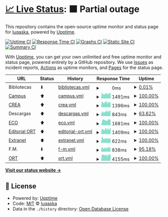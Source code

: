 # [📈 Live Status](https://luqaska.github.io/ort): <!--live status--> **🟧 Partial outage**

This repository contains the open-source uptime monitor and status page for [luqaska](https://luqaska.github.io/ort), powered by [Upptime](https://github.com/upptime/upptime).

[![Uptime CI](https://github.com/luqaska/ort/workflows/Uptime%20CI/badge.svg)](https://github.com/luqaska/ort/actions?query=workflow%3A%22Uptime+CI%22)
[![Response Time CI](https://github.com/luqaska/ort/workflows/Response%20Time%20CI/badge.svg)](https://github.com/luqaska/ort/actions?query=workflow%3A%22Response+Time+CI%22)
[![Graphs CI](https://github.com/luqaska/ort/workflows/Graphs%20CI/badge.svg)](https://github.com/luqaska/ort/actions?query=workflow%3A%22Graphs+CI%22)
[![Static Site CI](https://github.com/luqaska/ort/workflows/Static%20Site%20CI/badge.svg)](https://github.com/luqaska/ort/actions?query=workflow%3A%22Static+Site+CI%22)
[![Summary CI](https://github.com/luqaska/ort/workflows/Summary%20CI/badge.svg)](https://github.com/luqaska/ort/actions?query=workflow%3A%22Summary+CI%22)

With [Upptime](https://upptime.js.org), you can get your own unlimited and free uptime monitor and status page, powered entirely by a GitHub repository. We use [Issues](https://github.com/luqaska/ort/issues) as incident reports, [Actions](https://github.com/luqaska/ort/actions) as uptime monitors, and [Pages](https://luqaska.github.io/ort) for the status page.

<!--start: status pages-->
<!-- This summary is generated by Upptime (https://github.com/upptime/upptime) -->
<!-- Do not edit this manually, your changes will be overwritten -->
<!-- prettier-ignore -->
| URL | Status | History | Response Time | Uptime |
| --- | ------ | ------- | ------------- | ------ |
| <img alt="" src="https://favicons.githubusercontent.com/www.ort.edu.ar" height="13"> Bibliotecas | ⬇ | [bibliotecas.yml](https://github.com/luqaska/ort/commits/HEAD/history/bibliotecas.yml) | <details><summary><img alt="Response time graph" src="./graphs/bibliotecas/response-time-week.png" height="20"> 0ms</summary><br><a href="https://luqaska.github.io/ort/history/bibliotecas"><img alt="Response time 0" src="https://img.shields.io/endpoint?url=https%3A%2F%2Fraw.githubusercontent.com%2Fluqaska%2Fort%2FHEAD%2Fapi%2Fbibliotecas%2Fresponse-time.json"></a><br><a href="https://luqaska.github.io/ort/history/bibliotecas"><img alt="24-hour response time 0" src="https://img.shields.io/endpoint?url=https%3A%2F%2Fraw.githubusercontent.com%2Fluqaska%2Fort%2FHEAD%2Fapi%2Fbibliotecas%2Fresponse-time-day.json"></a><br><a href="https://luqaska.github.io/ort/history/bibliotecas"><img alt="7-day response time 0" src="https://img.shields.io/endpoint?url=https%3A%2F%2Fraw.githubusercontent.com%2Fluqaska%2Fort%2FHEAD%2Fapi%2Fbibliotecas%2Fresponse-time-week.json"></a><br><a href="https://luqaska.github.io/ort/history/bibliotecas"><img alt="30-day response time 0" src="https://img.shields.io/endpoint?url=https%3A%2F%2Fraw.githubusercontent.com%2Fluqaska%2Fort%2FHEAD%2Fapi%2Fbibliotecas%2Fresponse-time-month.json"></a><br><a href="https://luqaska.github.io/ort/history/bibliotecas"><img alt="1-year response time 0" src="https://img.shields.io/endpoint?url=https%3A%2F%2Fraw.githubusercontent.com%2Fluqaska%2Fort%2FHEAD%2Fapi%2Fbibliotecas%2Fresponse-time-year.json"></a></details> | <details><summary><a href="https://luqaska.github.io/ort/history/bibliotecas">0.01%</a></summary><a href="https://luqaska.github.io/ort/history/bibliotecas"><img alt="All-time uptime 0.01%" src="https://img.shields.io/endpoint?url=https%3A%2F%2Fraw.githubusercontent.com%2Fluqaska%2Fort%2FHEAD%2Fapi%2Fbibliotecas%2Fuptime.json"></a><br><a href="https://luqaska.github.io/ort/history/bibliotecas"><img alt="24-hour uptime 0.01%" src="https://img.shields.io/endpoint?url=https%3A%2F%2Fraw.githubusercontent.com%2Fluqaska%2Fort%2FHEAD%2Fapi%2Fbibliotecas%2Fuptime-day.json"></a><br><a href="https://luqaska.github.io/ort/history/bibliotecas"><img alt="7-day uptime 0.01%" src="https://img.shields.io/endpoint?url=https%3A%2F%2Fraw.githubusercontent.com%2Fluqaska%2Fort%2FHEAD%2Fapi%2Fbibliotecas%2Fuptime-week.json"></a><br><a href="https://luqaska.github.io/ort/history/bibliotecas"><img alt="30-day uptime 0.01%" src="https://img.shields.io/endpoint?url=https%3A%2F%2Fraw.githubusercontent.com%2Fluqaska%2Fort%2FHEAD%2Fapi%2Fbibliotecas%2Fuptime-month.json"></a><br><a href="https://luqaska.github.io/ort/history/bibliotecas"><img alt="1-year uptime 0.01%" src="https://img.shields.io/endpoint?url=https%3A%2F%2Fraw.githubusercontent.com%2Fluqaska%2Fort%2FHEAD%2Fapi%2Fbibliotecas%2Fuptime-year.json"></a></details>
| <img alt="" src="https://external-content.duckduckgo.com/ip3/campus.ort.edu.ar.ico" height="13"> [Campus](https://campus.ort.edu.ar) | ⬆ | [campus.yml](https://github.com/luqaska/ort/commits/HEAD/history/campus.yml) | <details><summary><img alt="Response time graph" src="./graphs/campus/response-time-week.png" height="20"> 1491ms</summary><br><a href="https://luqaska.github.io/ort/history/campus"><img alt="Response time 1491" src="https://img.shields.io/endpoint?url=https%3A%2F%2Fraw.githubusercontent.com%2Fluqaska%2Fort%2FHEAD%2Fapi%2Fcampus%2Fresponse-time.json"></a><br><a href="https://luqaska.github.io/ort/history/campus"><img alt="24-hour response time 1548" src="https://img.shields.io/endpoint?url=https%3A%2F%2Fraw.githubusercontent.com%2Fluqaska%2Fort%2FHEAD%2Fapi%2Fcampus%2Fresponse-time-day.json"></a><br><a href="https://luqaska.github.io/ort/history/campus"><img alt="7-day response time 1491" src="https://img.shields.io/endpoint?url=https%3A%2F%2Fraw.githubusercontent.com%2Fluqaska%2Fort%2FHEAD%2Fapi%2Fcampus%2Fresponse-time-week.json"></a><br><a href="https://luqaska.github.io/ort/history/campus"><img alt="30-day response time 1491" src="https://img.shields.io/endpoint?url=https%3A%2F%2Fraw.githubusercontent.com%2Fluqaska%2Fort%2FHEAD%2Fapi%2Fcampus%2Fresponse-time-month.json"></a><br><a href="https://luqaska.github.io/ort/history/campus"><img alt="1-year response time 1491" src="https://img.shields.io/endpoint?url=https%3A%2F%2Fraw.githubusercontent.com%2Fluqaska%2Fort%2FHEAD%2Fapi%2Fcampus%2Fresponse-time-year.json"></a></details> | <details><summary><a href="https://luqaska.github.io/ort/history/campus">100.00%</a></summary><a href="https://luqaska.github.io/ort/history/campus"><img alt="All-time uptime 100.00%" src="https://img.shields.io/endpoint?url=https%3A%2F%2Fraw.githubusercontent.com%2Fluqaska%2Fort%2FHEAD%2Fapi%2Fcampus%2Fuptime.json"></a><br><a href="https://luqaska.github.io/ort/history/campus"><img alt="24-hour uptime 100.00%" src="https://img.shields.io/endpoint?url=https%3A%2F%2Fraw.githubusercontent.com%2Fluqaska%2Fort%2FHEAD%2Fapi%2Fcampus%2Fuptime-day.json"></a><br><a href="https://luqaska.github.io/ort/history/campus"><img alt="7-day uptime 100.00%" src="https://img.shields.io/endpoint?url=https%3A%2F%2Fraw.githubusercontent.com%2Fluqaska%2Fort%2FHEAD%2Fapi%2Fcampus%2Fuptime-week.json"></a><br><a href="https://luqaska.github.io/ort/history/campus"><img alt="30-day uptime 100.00%" src="https://img.shields.io/endpoint?url=https%3A%2F%2Fraw.githubusercontent.com%2Fluqaska%2Fort%2FHEAD%2Fapi%2Fcampus%2Fuptime-month.json"></a><br><a href="https://luqaska.github.io/ort/history/campus"><img alt="1-year uptime 100.00%" src="https://img.shields.io/endpoint?url=https%3A%2F%2Fraw.githubusercontent.com%2Fluqaska%2Fort%2FHEAD%2Fapi%2Fcampus%2Fuptime-year.json"></a></details>
| <img alt="" src="https://raw.githubusercontent.com/luqaska/ort/master/assets/crea.png" height="13"> [CREA](https://crea.ort.edu.ar) | ⬆ | [crea.yml](https://github.com/luqaska/ort/commits/HEAD/history/crea.yml) | <details><summary><img alt="Response time graph" src="./graphs/crea/response-time-week.png" height="20"> 1396ms</summary><br><a href="https://luqaska.github.io/ort/history/crea"><img alt="Response time 1396" src="https://img.shields.io/endpoint?url=https%3A%2F%2Fraw.githubusercontent.com%2Fluqaska%2Fort%2FHEAD%2Fapi%2Fcrea%2Fresponse-time.json"></a><br><a href="https://luqaska.github.io/ort/history/crea"><img alt="24-hour response time 1409" src="https://img.shields.io/endpoint?url=https%3A%2F%2Fraw.githubusercontent.com%2Fluqaska%2Fort%2FHEAD%2Fapi%2Fcrea%2Fresponse-time-day.json"></a><br><a href="https://luqaska.github.io/ort/history/crea"><img alt="7-day response time 1396" src="https://img.shields.io/endpoint?url=https%3A%2F%2Fraw.githubusercontent.com%2Fluqaska%2Fort%2FHEAD%2Fapi%2Fcrea%2Fresponse-time-week.json"></a><br><a href="https://luqaska.github.io/ort/history/crea"><img alt="30-day response time 1396" src="https://img.shields.io/endpoint?url=https%3A%2F%2Fraw.githubusercontent.com%2Fluqaska%2Fort%2FHEAD%2Fapi%2Fcrea%2Fresponse-time-month.json"></a><br><a href="https://luqaska.github.io/ort/history/crea"><img alt="1-year response time 1396" src="https://img.shields.io/endpoint?url=https%3A%2F%2Fraw.githubusercontent.com%2Fluqaska%2Fort%2FHEAD%2Fapi%2Fcrea%2Fresponse-time-year.json"></a></details> | <details><summary><a href="https://luqaska.github.io/ort/history/crea">100.00%</a></summary><a href="https://luqaska.github.io/ort/history/crea"><img alt="All-time uptime 100.00%" src="https://img.shields.io/endpoint?url=https%3A%2F%2Fraw.githubusercontent.com%2Fluqaska%2Fort%2FHEAD%2Fapi%2Fcrea%2Fuptime.json"></a><br><a href="https://luqaska.github.io/ort/history/crea"><img alt="24-hour uptime 100.00%" src="https://img.shields.io/endpoint?url=https%3A%2F%2Fraw.githubusercontent.com%2Fluqaska%2Fort%2FHEAD%2Fapi%2Fcrea%2Fuptime-day.json"></a><br><a href="https://luqaska.github.io/ort/history/crea"><img alt="7-day uptime 100.00%" src="https://img.shields.io/endpoint?url=https%3A%2F%2Fraw.githubusercontent.com%2Fluqaska%2Fort%2FHEAD%2Fapi%2Fcrea%2Fuptime-week.json"></a><br><a href="https://luqaska.github.io/ort/history/crea"><img alt="30-day uptime 100.00%" src="https://img.shields.io/endpoint?url=https%3A%2F%2Fraw.githubusercontent.com%2Fluqaska%2Fort%2FHEAD%2Fapi%2Fcrea%2Fuptime-month.json"></a><br><a href="https://luqaska.github.io/ort/history/crea"><img alt="1-year uptime 100.00%" src="https://img.shields.io/endpoint?url=https%3A%2F%2Fraw.githubusercontent.com%2Fluqaska%2Fort%2FHEAD%2Fapi%2Fcrea%2Fuptime-year.json"></a></details>
| <img alt="" src="https://favicons.githubusercontent.com/null" height="13"> Descargas | ⬆ | [descargas.yml](https://github.com/luqaska/ort/commits/HEAD/history/descargas.yml) | <details><summary><img alt="Response time graph" src="./graphs/descargas/response-time-week.png" height="20"> 843ms</summary><br><a href="https://luqaska.github.io/ort/history/descargas"><img alt="Response time 843" src="https://img.shields.io/endpoint?url=https%3A%2F%2Fraw.githubusercontent.com%2Fluqaska%2Fort%2FHEAD%2Fapi%2Fdescargas%2Fresponse-time.json"></a><br><a href="https://luqaska.github.io/ort/history/descargas"><img alt="24-hour response time 916" src="https://img.shields.io/endpoint?url=https%3A%2F%2Fraw.githubusercontent.com%2Fluqaska%2Fort%2FHEAD%2Fapi%2Fdescargas%2Fresponse-time-day.json"></a><br><a href="https://luqaska.github.io/ort/history/descargas"><img alt="7-day response time 843" src="https://img.shields.io/endpoint?url=https%3A%2F%2Fraw.githubusercontent.com%2Fluqaska%2Fort%2FHEAD%2Fapi%2Fdescargas%2Fresponse-time-week.json"></a><br><a href="https://luqaska.github.io/ort/history/descargas"><img alt="30-day response time 843" src="https://img.shields.io/endpoint?url=https%3A%2F%2Fraw.githubusercontent.com%2Fluqaska%2Fort%2FHEAD%2Fapi%2Fdescargas%2Fresponse-time-month.json"></a><br><a href="https://luqaska.github.io/ort/history/descargas"><img alt="1-year response time 843" src="https://img.shields.io/endpoint?url=https%3A%2F%2Fraw.githubusercontent.com%2Fluqaska%2Fort%2FHEAD%2Fapi%2Fdescargas%2Fresponse-time-year.json"></a></details> | <details><summary><a href="https://luqaska.github.io/ort/history/descargas">63.62%</a></summary><a href="https://luqaska.github.io/ort/history/descargas"><img alt="All-time uptime 63.62%" src="https://img.shields.io/endpoint?url=https%3A%2F%2Fraw.githubusercontent.com%2Fluqaska%2Fort%2FHEAD%2Fapi%2Fdescargas%2Fuptime.json"></a><br><a href="https://luqaska.github.io/ort/history/descargas"><img alt="24-hour uptime 100.00%" src="https://img.shields.io/endpoint?url=https%3A%2F%2Fraw.githubusercontent.com%2Fluqaska%2Fort%2FHEAD%2Fapi%2Fdescargas%2Fuptime-day.json"></a><br><a href="https://luqaska.github.io/ort/history/descargas"><img alt="7-day uptime 63.62%" src="https://img.shields.io/endpoint?url=https%3A%2F%2Fraw.githubusercontent.com%2Fluqaska%2Fort%2FHEAD%2Fapi%2Fdescargas%2Fuptime-week.json"></a><br><a href="https://luqaska.github.io/ort/history/descargas"><img alt="30-day uptime 63.62%" src="https://img.shields.io/endpoint?url=https%3A%2F%2Fraw.githubusercontent.com%2Fluqaska%2Fort%2FHEAD%2Fapi%2Fdescargas%2Fuptime-month.json"></a><br><a href="https://luqaska.github.io/ort/history/descargas"><img alt="1-year uptime 63.62%" src="https://img.shields.io/endpoint?url=https%3A%2F%2Fraw.githubusercontent.com%2Fluqaska%2Fort%2FHEAD%2Fapi%2Fdescargas%2Fuptime-year.json"></a></details>
| <img alt="" src="https://external-content.duckduckgo.com/ip3/eco.ort.edu.ar.ico" height="13"> [ECO](http://eco.ort.edu.ar) | ⬆ | [eco.yml](https://github.com/luqaska/ort/commits/HEAD/history/eco.yml) | <details><summary><img alt="Response time graph" src="./graphs/eco/response-time-week.png" height="20"> 1681ms</summary><br><a href="https://luqaska.github.io/ort/history/eco"><img alt="Response time 1681" src="https://img.shields.io/endpoint?url=https%3A%2F%2Fraw.githubusercontent.com%2Fluqaska%2Fort%2FHEAD%2Fapi%2Feco%2Fresponse-time.json"></a><br><a href="https://luqaska.github.io/ort/history/eco"><img alt="24-hour response time 1681" src="https://img.shields.io/endpoint?url=https%3A%2F%2Fraw.githubusercontent.com%2Fluqaska%2Fort%2FHEAD%2Fapi%2Feco%2Fresponse-time-day.json"></a><br><a href="https://luqaska.github.io/ort/history/eco"><img alt="7-day response time 1681" src="https://img.shields.io/endpoint?url=https%3A%2F%2Fraw.githubusercontent.com%2Fluqaska%2Fort%2FHEAD%2Fapi%2Feco%2Fresponse-time-week.json"></a><br><a href="https://luqaska.github.io/ort/history/eco"><img alt="30-day response time 1681" src="https://img.shields.io/endpoint?url=https%3A%2F%2Fraw.githubusercontent.com%2Fluqaska%2Fort%2FHEAD%2Fapi%2Feco%2Fresponse-time-month.json"></a><br><a href="https://luqaska.github.io/ort/history/eco"><img alt="1-year response time 1681" src="https://img.shields.io/endpoint?url=https%3A%2F%2Fraw.githubusercontent.com%2Fluqaska%2Fort%2FHEAD%2Fapi%2Feco%2Fresponse-time-year.json"></a></details> | <details><summary><a href="https://luqaska.github.io/ort/history/eco">100.00%</a></summary><a href="https://luqaska.github.io/ort/history/eco"><img alt="All-time uptime 100.00%" src="https://img.shields.io/endpoint?url=https%3A%2F%2Fraw.githubusercontent.com%2Fluqaska%2Fort%2FHEAD%2Fapi%2Feco%2Fuptime.json"></a><br><a href="https://luqaska.github.io/ort/history/eco"><img alt="24-hour uptime 100.00%" src="https://img.shields.io/endpoint?url=https%3A%2F%2Fraw.githubusercontent.com%2Fluqaska%2Fort%2FHEAD%2Fapi%2Feco%2Fuptime-day.json"></a><br><a href="https://luqaska.github.io/ort/history/eco"><img alt="7-day uptime 100.00%" src="https://img.shields.io/endpoint?url=https%3A%2F%2Fraw.githubusercontent.com%2Fluqaska%2Fort%2FHEAD%2Fapi%2Feco%2Fuptime-week.json"></a><br><a href="https://luqaska.github.io/ort/history/eco"><img alt="30-day uptime 100.00%" src="https://img.shields.io/endpoint?url=https%3A%2F%2Fraw.githubusercontent.com%2Fluqaska%2Fort%2FHEAD%2Fapi%2Feco%2Fuptime-month.json"></a><br><a href="https://luqaska.github.io/ort/history/eco"><img alt="1-year uptime 100.00%" src="https://img.shields.io/endpoint?url=https%3A%2F%2Fraw.githubusercontent.com%2Fluqaska%2Fort%2FHEAD%2Fapi%2Feco%2Fuptime-year.json"></a></details>
| <img alt="" src="https://raw.githubusercontent.com/luqaska/ort/master/assets/editorial-ort.png" height="13"> [Editorial ORT](https://editorial.ort.edu.ar) | ⬆ | [editorial-ort.yml](https://github.com/luqaska/ort/commits/HEAD/history/editorial-ort.yml) | <details><summary><img alt="Response time graph" src="./graphs/editorial-ort/response-time-week.png" height="20"> 1409ms</summary><br><a href="https://luqaska.github.io/ort/history/editorial-ort"><img alt="Response time 1409" src="https://img.shields.io/endpoint?url=https%3A%2F%2Fraw.githubusercontent.com%2Fluqaska%2Fort%2FHEAD%2Fapi%2Feditorial-ort%2Fresponse-time.json"></a><br><a href="https://luqaska.github.io/ort/history/editorial-ort"><img alt="24-hour response time 1513" src="https://img.shields.io/endpoint?url=https%3A%2F%2Fraw.githubusercontent.com%2Fluqaska%2Fort%2FHEAD%2Fapi%2Feditorial-ort%2Fresponse-time-day.json"></a><br><a href="https://luqaska.github.io/ort/history/editorial-ort"><img alt="7-day response time 1409" src="https://img.shields.io/endpoint?url=https%3A%2F%2Fraw.githubusercontent.com%2Fluqaska%2Fort%2FHEAD%2Fapi%2Feditorial-ort%2Fresponse-time-week.json"></a><br><a href="https://luqaska.github.io/ort/history/editorial-ort"><img alt="30-day response time 1409" src="https://img.shields.io/endpoint?url=https%3A%2F%2Fraw.githubusercontent.com%2Fluqaska%2Fort%2FHEAD%2Fapi%2Feditorial-ort%2Fresponse-time-month.json"></a><br><a href="https://luqaska.github.io/ort/history/editorial-ort"><img alt="1-year response time 1409" src="https://img.shields.io/endpoint?url=https%3A%2F%2Fraw.githubusercontent.com%2Fluqaska%2Fort%2FHEAD%2Fapi%2Feditorial-ort%2Fresponse-time-year.json"></a></details> | <details><summary><a href="https://luqaska.github.io/ort/history/editorial-ort">100.00%</a></summary><a href="https://luqaska.github.io/ort/history/editorial-ort"><img alt="All-time uptime 100.00%" src="https://img.shields.io/endpoint?url=https%3A%2F%2Fraw.githubusercontent.com%2Fluqaska%2Fort%2FHEAD%2Fapi%2Feditorial-ort%2Fuptime.json"></a><br><a href="https://luqaska.github.io/ort/history/editorial-ort"><img alt="24-hour uptime 100.00%" src="https://img.shields.io/endpoint?url=https%3A%2F%2Fraw.githubusercontent.com%2Fluqaska%2Fort%2FHEAD%2Fapi%2Feditorial-ort%2Fuptime-day.json"></a><br><a href="https://luqaska.github.io/ort/history/editorial-ort"><img alt="7-day uptime 100.00%" src="https://img.shields.io/endpoint?url=https%3A%2F%2Fraw.githubusercontent.com%2Fluqaska%2Fort%2FHEAD%2Fapi%2Feditorial-ort%2Fuptime-week.json"></a><br><a href="https://luqaska.github.io/ort/history/editorial-ort"><img alt="30-day uptime 100.00%" src="https://img.shields.io/endpoint?url=https%3A%2F%2Fraw.githubusercontent.com%2Fluqaska%2Fort%2FHEAD%2Fapi%2Feditorial-ort%2Fuptime-month.json"></a><br><a href="https://luqaska.github.io/ort/history/editorial-ort"><img alt="1-year uptime 100.00%" src="https://img.shields.io/endpoint?url=https%3A%2F%2Fraw.githubusercontent.com%2Fluqaska%2Fort%2FHEAD%2Fapi%2Feditorial-ort%2Fuptime-year.json"></a></details>
| <img alt="" src="https://favicons.githubusercontent.com/extranet.ort.edu.ar" height="13"> [Extranet](http://extranet.ort.edu.ar) | ⬆ | [extranet.yml](https://github.com/luqaska/ort/commits/HEAD/history/extranet.yml) | <details><summary><img alt="Response time graph" src="./graphs/extranet/response-time-week.png" height="20"> 622ms</summary><br><a href="https://luqaska.github.io/ort/history/extranet"><img alt="Response time 622" src="https://img.shields.io/endpoint?url=https%3A%2F%2Fraw.githubusercontent.com%2Fluqaska%2Fort%2FHEAD%2Fapi%2Fextranet%2Fresponse-time.json"></a><br><a href="https://luqaska.github.io/ort/history/extranet"><img alt="24-hour response time 612" src="https://img.shields.io/endpoint?url=https%3A%2F%2Fraw.githubusercontent.com%2Fluqaska%2Fort%2FHEAD%2Fapi%2Fextranet%2Fresponse-time-day.json"></a><br><a href="https://luqaska.github.io/ort/history/extranet"><img alt="7-day response time 622" src="https://img.shields.io/endpoint?url=https%3A%2F%2Fraw.githubusercontent.com%2Fluqaska%2Fort%2FHEAD%2Fapi%2Fextranet%2Fresponse-time-week.json"></a><br><a href="https://luqaska.github.io/ort/history/extranet"><img alt="30-day response time 622" src="https://img.shields.io/endpoint?url=https%3A%2F%2Fraw.githubusercontent.com%2Fluqaska%2Fort%2FHEAD%2Fapi%2Fextranet%2Fresponse-time-month.json"></a><br><a href="https://luqaska.github.io/ort/history/extranet"><img alt="1-year response time 622" src="https://img.shields.io/endpoint?url=https%3A%2F%2Fraw.githubusercontent.com%2Fluqaska%2Fort%2FHEAD%2Fapi%2Fextranet%2Fresponse-time-year.json"></a></details> | <details><summary><a href="https://luqaska.github.io/ort/history/extranet">100.00%</a></summary><a href="https://luqaska.github.io/ort/history/extranet"><img alt="All-time uptime 100.00%" src="https://img.shields.io/endpoint?url=https%3A%2F%2Fraw.githubusercontent.com%2Fluqaska%2Fort%2FHEAD%2Fapi%2Fextranet%2Fuptime.json"></a><br><a href="https://luqaska.github.io/ort/history/extranet"><img alt="24-hour uptime 100.00%" src="https://img.shields.io/endpoint?url=https%3A%2F%2Fraw.githubusercontent.com%2Fluqaska%2Fort%2FHEAD%2Fapi%2Fextranet%2Fuptime-day.json"></a><br><a href="https://luqaska.github.io/ort/history/extranet"><img alt="7-day uptime 100.00%" src="https://img.shields.io/endpoint?url=https%3A%2F%2Fraw.githubusercontent.com%2Fluqaska%2Fort%2FHEAD%2Fapi%2Fextranet%2Fuptime-week.json"></a><br><a href="https://luqaska.github.io/ort/history/extranet"><img alt="30-day uptime 100.00%" src="https://img.shields.io/endpoint?url=https%3A%2F%2Fraw.githubusercontent.com%2Fluqaska%2Fort%2FHEAD%2Fapi%2Fextranet%2Fuptime-month.json"></a><br><a href="https://luqaska.github.io/ort/history/extranet"><img alt="1-year uptime 100.00%" src="https://img.shields.io/endpoint?url=https%3A%2F%2Fraw.githubusercontent.com%2Fluqaska%2Fort%2FHEAD%2Fapi%2Fextranet%2Fuptime-year.json"></a></details>
| <img alt="" src="https://favicons.githubusercontent.com/null" height="13"> F.M. | ⬇ | [f-m.yml](https://github.com/luqaska/ort/commits/HEAD/history/f-m.yml) | <details><summary><img alt="Response time graph" src="./graphs/f-m/response-time-week.png" height="20"> 838ms</summary><br><a href="https://luqaska.github.io/ort/history/f-m"><img alt="Response time 838" src="https://img.shields.io/endpoint?url=https%3A%2F%2Fraw.githubusercontent.com%2Fluqaska%2Fort%2FHEAD%2Fapi%2Ff-m%2Fresponse-time.json"></a><br><a href="https://luqaska.github.io/ort/history/f-m"><img alt="24-hour response time 878" src="https://img.shields.io/endpoint?url=https%3A%2F%2Fraw.githubusercontent.com%2Fluqaska%2Fort%2FHEAD%2Fapi%2Ff-m%2Fresponse-time-day.json"></a><br><a href="https://luqaska.github.io/ort/history/f-m"><img alt="7-day response time 838" src="https://img.shields.io/endpoint?url=https%3A%2F%2Fraw.githubusercontent.com%2Fluqaska%2Fort%2FHEAD%2Fapi%2Ff-m%2Fresponse-time-week.json"></a><br><a href="https://luqaska.github.io/ort/history/f-m"><img alt="30-day response time 838" src="https://img.shields.io/endpoint?url=https%3A%2F%2Fraw.githubusercontent.com%2Fluqaska%2Fort%2FHEAD%2Fapi%2Ff-m%2Fresponse-time-month.json"></a><br><a href="https://luqaska.github.io/ort/history/f-m"><img alt="1-year response time 838" src="https://img.shields.io/endpoint?url=https%3A%2F%2Fraw.githubusercontent.com%2Fluqaska%2Fort%2FHEAD%2Fapi%2Ff-m%2Fresponse-time-year.json"></a></details> | <details><summary><a href="https://luqaska.github.io/ort/history/f-m">95.18%</a></summary><a href="https://luqaska.github.io/ort/history/f-m"><img alt="All-time uptime 95.18%" src="https://img.shields.io/endpoint?url=https%3A%2F%2Fraw.githubusercontent.com%2Fluqaska%2Fort%2FHEAD%2Fapi%2Ff-m%2Fuptime.json"></a><br><a href="https://luqaska.github.io/ort/history/f-m"><img alt="24-hour uptime 93.70%" src="https://img.shields.io/endpoint?url=https%3A%2F%2Fraw.githubusercontent.com%2Fluqaska%2Fort%2FHEAD%2Fapi%2Ff-m%2Fuptime-day.json"></a><br><a href="https://luqaska.github.io/ort/history/f-m"><img alt="7-day uptime 95.18%" src="https://img.shields.io/endpoint?url=https%3A%2F%2Fraw.githubusercontent.com%2Fluqaska%2Fort%2FHEAD%2Fapi%2Ff-m%2Fuptime-week.json"></a><br><a href="https://luqaska.github.io/ort/history/f-m"><img alt="30-day uptime 95.18%" src="https://img.shields.io/endpoint?url=https%3A%2F%2Fraw.githubusercontent.com%2Fluqaska%2Fort%2FHEAD%2Fapi%2Ff-m%2Fuptime-month.json"></a><br><a href="https://luqaska.github.io/ort/history/f-m"><img alt="1-year uptime 95.18%" src="https://img.shields.io/endpoint?url=https%3A%2F%2Fraw.githubusercontent.com%2Fluqaska%2Fort%2FHEAD%2Fapi%2Ff-m%2Fuptime-year.json"></a></details>
| <img alt="" src="https://favicons.githubusercontent.com/www.ort.edu.ar" height="13"> [ORT](https://www.ort.edu.ar) | ⬆ | [ort.yml](https://github.com/luqaska/ort/commits/HEAD/history/ort.yml) | <details><summary><img alt="Response time graph" src="./graphs/ort/response-time-week.png" height="20"> 4155ms</summary><br><a href="https://luqaska.github.io/ort/history/ort"><img alt="Response time 4155" src="https://img.shields.io/endpoint?url=https%3A%2F%2Fraw.githubusercontent.com%2Fluqaska%2Fort%2FHEAD%2Fapi%2Fort%2Fresponse-time.json"></a><br><a href="https://luqaska.github.io/ort/history/ort"><img alt="24-hour response time 4403" src="https://img.shields.io/endpoint?url=https%3A%2F%2Fraw.githubusercontent.com%2Fluqaska%2Fort%2FHEAD%2Fapi%2Fort%2Fresponse-time-day.json"></a><br><a href="https://luqaska.github.io/ort/history/ort"><img alt="7-day response time 4155" src="https://img.shields.io/endpoint?url=https%3A%2F%2Fraw.githubusercontent.com%2Fluqaska%2Fort%2FHEAD%2Fapi%2Fort%2Fresponse-time-week.json"></a><br><a href="https://luqaska.github.io/ort/history/ort"><img alt="30-day response time 4155" src="https://img.shields.io/endpoint?url=https%3A%2F%2Fraw.githubusercontent.com%2Fluqaska%2Fort%2FHEAD%2Fapi%2Fort%2Fresponse-time-month.json"></a><br><a href="https://luqaska.github.io/ort/history/ort"><img alt="1-year response time 4155" src="https://img.shields.io/endpoint?url=https%3A%2F%2Fraw.githubusercontent.com%2Fluqaska%2Fort%2FHEAD%2Fapi%2Fort%2Fresponse-time-year.json"></a></details> | <details><summary><a href="https://luqaska.github.io/ort/history/ort">100.00%</a></summary><a href="https://luqaska.github.io/ort/history/ort"><img alt="All-time uptime 100.00%" src="https://img.shields.io/endpoint?url=https%3A%2F%2Fraw.githubusercontent.com%2Fluqaska%2Fort%2FHEAD%2Fapi%2Fort%2Fuptime.json"></a><br><a href="https://luqaska.github.io/ort/history/ort"><img alt="24-hour uptime 100.00%" src="https://img.shields.io/endpoint?url=https%3A%2F%2Fraw.githubusercontent.com%2Fluqaska%2Fort%2FHEAD%2Fapi%2Fort%2Fuptime-day.json"></a><br><a href="https://luqaska.github.io/ort/history/ort"><img alt="7-day uptime 100.00%" src="https://img.shields.io/endpoint?url=https%3A%2F%2Fraw.githubusercontent.com%2Fluqaska%2Fort%2FHEAD%2Fapi%2Fort%2Fuptime-week.json"></a><br><a href="https://luqaska.github.io/ort/history/ort"><img alt="30-day uptime 100.00%" src="https://img.shields.io/endpoint?url=https%3A%2F%2Fraw.githubusercontent.com%2Fluqaska%2Fort%2FHEAD%2Fapi%2Fort%2Fuptime-month.json"></a><br><a href="https://luqaska.github.io/ort/history/ort"><img alt="1-year uptime 100.00%" src="https://img.shields.io/endpoint?url=https%3A%2F%2Fraw.githubusercontent.com%2Fluqaska%2Fort%2FHEAD%2Fapi%2Fort%2Fuptime-year.json"></a></details>

<!--end: status pages-->

[**Visit our status website →**](https://luqaska.github.io/ort)

## 📄 License

- Powered by: [Upptime](https://github.com/upptime/upptime)
- Code: [MIT](./LICENSE) © [luqaska](https://luqaska.github.io/ort)
- Data in the `./history` directory: [Open Database License](https://opendatacommons.org/licenses/odbl/1-0/)
